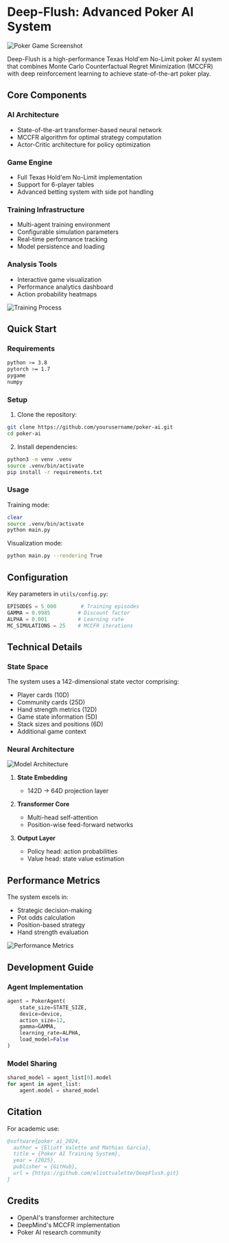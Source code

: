 # Deep-Flush: Advanced Poker AI System
![Poker Game Screenshot](images/GameRendered.png)

Deep-Flush is a high-performance Texas Hold'em No-Limit poker AI system that combines Monte Carlo Counterfactual Regret Minimization (MCCFR) with deep reinforcement learning to achieve state-of-the-art poker play.

## Core Components

### AI Architecture
- State-of-the-art transformer-based neural network
- MCCFR algorithm for optimal strategy computation
- Actor-Critic architecture for policy optimization

### Game Engine
- Full Texas Hold'em No-Limit implementation
- Support for 6-player tables
- Advanced betting system with side pot handling

### Training Infrastructure
- Multi-agent training environment
- Configurable simulation parameters
- Real-time performance tracking
- Model persistence and loading

### Analysis Tools
- Interactive game visualization
- Performance analytics dashboard
- Action probability heatmaps

![Training Process](images/training_process.png)

## Quick Start

### Requirements
```bash
python >= 3.8
pytorch >= 1.7
pygame
numpy
```

### Setup
1. Clone the repository:
```bash
git clone https://github.com/yourusername/poker-ai.git
cd poker-ai
```

2. Install dependencies:
```bash
python3 -m venv .venv
source .venv/bin/activate
pip install -r requirements.txt
```

### Usage
Training mode:
```bash
clear
source .venv/bin/activate
python main.py
```

Visualization mode:
```bash
python main.py --rendering True
```

## Configuration

Key parameters in `utils/config.py`:
```python
EPISODES = 5_000        # Training episodes
GAMMA = 0.9985         # Discount factor
ALPHA = 0.001          # Learning rate
MC_SIMULATIONS = 25    # MCCFR iterations
```

## Technical Details

### State Space
The system uses a 142-dimensional state vector comprising:
- Player cards (10D)
- Community cards (25D)
- Hand strength metrics (12D)
- Game state information (5D)
- Stack sizes and positions (6D)
- Additional game context

### Neural Architecture
![Model Architecture](images/ModelOrganigram.png)

1. **State Embedding**
   - 142D → 64D projection layer

2. **Transformer Core**
   - Multi-head self-attention
   - Position-wise feed-forward networks

3. **Output Layer**
   - Policy head: action probabilities
   - Value head: state value estimation

## Performance Metrics

The system excels in:
- Strategic decision-making
- Pot odds calculation
- Position-based strategy
- Hand strength evaluation

![Performance Metrics](images/Poker_metrics.jpg)

## Development Guide

### Agent Implementation
```python
agent = PokerAgent(
    state_size=STATE_SIZE,
    device=device,
    action_size=12,
    gamma=GAMMA,
    learning_rate=ALPHA,
    load_model=False
)
```

### Model Sharing
```python
shared_model = agent_list[0].model
for agent in agent_list:
    agent.model = shared_model
```

## Citation

For academic use:
```bibtex
@software{poker_ai_2024,
  author = {Eliott Valette and Mathias Garcia},
  title = {Poker AI Training System},
  year = {2025},
  publisher = {GitHub},
  url = {https://github.com/eliottvalette/DeepFlush.git}
}
```

## Credits

- OpenAI's transformer architecture
- DeepMind's MCCFR implementation
- Poker AI research community